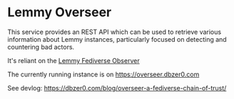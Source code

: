 # Lemmy Overseer

This service provides an REST API which can be used to retrieve various information about Lemmy instances, particularly focused on detecting and countering bad actors.

It's reliant on the [Lemmy Fediverse Observer](https://lemmy.fediverse.observer/)

The currently running instance is on https://overseer.dbzer0.com

See devlog: https://dbzer0.com/blog/overseer-a-fediverse-chain-of-trust/